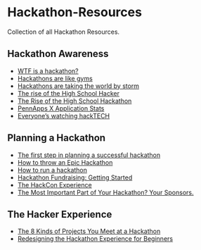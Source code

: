 Hackathon-Resources
===================

Collection of all Hackathon Resources.

## Hackathon Awareness

- [WTF is a hackathon?](https://medium.com/hackathons-anonymous/wtf-is-a-hackathon-92668579601)
- [Hackathons are like gyms](https://medium.com/hackathons-anonymous/hackathons-are-like-gyms-7ebcd6bfda26)
- [Hackathons are taking the world by storm](https://medium.com/hackathons-anonymous/hackathons-are-taking-the-world-by-storm-7b0d844aa650)
- [The rise of the High School Hacker](https://medium.com/hs-hackers/the-rise-of-the-high-school-hacker-81a5d7da7f51)
- [The Rise of the High School Hackathon](https://medium.com/@canzhiye/the-rise-of-the-high-school-hackathon-a05e08ed4ebc)
- [PennApps X Application Stats](https://medium.com/pennapps-x/pennapps-x-application-stats-655f9a04f991)
- [Everyone’s watching hackTECH](https://medium.com/hacktech-2014/everyones-watching-hacktech-5b58c3859747)

## Planning a Hackathon

- [The first step in planning a successful hackathon](https://medium.com/hackathons-anonymous/the-first-step-in-planning-a-successful-hackathon-6cd4f8bd25a2)
- [How to throw an Epic Hackathon](http://blog.mlh.io/how-to-throw-an-epic-hackathon-07-07-2014/)
- [How to run a hackathon](http://www.recursiverobot.com/post/91272128309/how-to-run-a-hackathon)
- [Hackathon Fundraising: Getting Started](http://blog.mlh.io/hackathon-fundraising-getting-started-06-16-2014/)
- [The HackCon Experience](https://medium.com/@taylor_atx/the-hackcon-experience-3866a1bfc907)
- [The Most Important Part of Your Hackathon? Your Sponsors.](http://tessrinearson.com/blog/?p=661)

## The Hacker Experience
- [The 8 Kinds of Projects You Meet at a Hackathon](http://tessrinearson.com/blog/?p=452)
- [Redesigning the Hackathon Experience for Beginners](https://medium.com/@molllified/redesigning-the-hackathon-experience-for-beginners-5220c508e96f)

